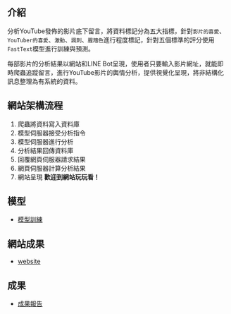 ## 介紹
分析YouTube發佈的影片底下留言，將資料標記分為五大指標，針對`影片的喜愛`、 `YouTuber的喜愛`、`激動`、`諷刺`、`腥羶色`進行程度標記，針對五個標準的評分使用`FastText`模型進行訓練與預測。

每部影片的分析結果以網站和LINE Bot呈現，使用者只要輸入影片網址，就能即時爬蟲追蹤留言，進行YouTube影片的輿情分析，提供視覺化呈現，將非結構化訊息整理為有系統的資料。


## 網站架構流程
1. 爬蟲將資料寫入資料庫
2. 模型伺服器接受分析指令
3. 模型伺服器進行分析
4. 分析結果回傳資料庫
5. 回覆網頁伺服器請求結果
6. 網頁伺服器計算分析結果
7. 網站呈現 **歡迎到網站玩玩看！**

## 模型
- [模型訓練](https://github.com/tzuchyi/youtubeai/tree/main/model)

## 網站成果
- [website](https://demo.jlwu.info:1108/youtubeai/)

## 成果
- [成果報告](https://github.com/tzuchyi/youtubeai/blob/main/專題實作期末成果報告書0115.pdf)

